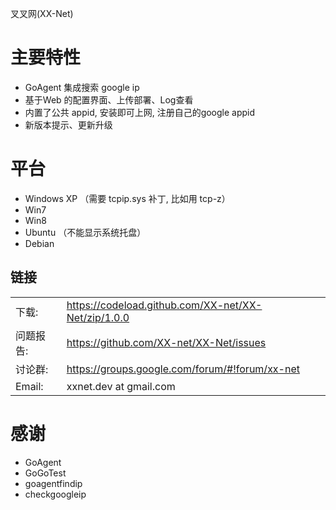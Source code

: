 叉叉网(XX-Net)


主要特性
========

* GoAgent 集成搜索 google ip
* 基于Web 的配置界面、上传部署、Log查看
* 内置了公共 appid, 安装即可上网, 注册自己的google appid
* 新版本提示、更新升级

平台
================
* Windows XP （需要 tcpip.sys 补丁, 比如用 tcp-z）
* Win7
* Win8
* Ubuntu （不能显示系统托盘）
* Debian


## 链接
|   |   |
| --------   | :----  |
|下载: |https://codeload.github.com/XX-net/XX-Net/zip/1.0.0|
|问题报告:  |https://github.com/XX-net/XX-Net/issues|
|讨论群:  |https://groups.google.com/forum/#!forum/xx-net|
|Email:   |xxnet.dev at gmail.com|


感谢
=========
* GoAgent
* GoGoTest
* goagentfindip
* checkgoogleip
